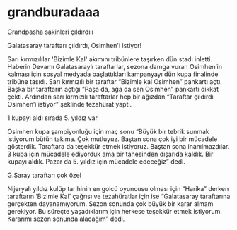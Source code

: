 # grandburadaaa
Grandpasha sakinleri çıldırdııı

Galatasaray taraftarı çıldırdı, Osimhen'i istiyor!

Sarı kırmızılılar 'Bizimle Kal' akımını tribünlere taşırken dün stadı inletti.
Haberin Devamı
Galatasaraylı taraftarlar, sezona damga vuran Osimhen’in kalması için sosyal medyada başlattıkları kampanyayı dün kupa finalinde tribüne taşıdı. Sarı kırmızılı bir taraftar “Bizimle kal Osimhen” pankartı açtı. Başka bir taraftarın açtığı “Paşa da, ağa da sen Osimhen” pankartı dikkat çekti. Ardından sarı kırmızılı taraftarlar hep bir ağızdan “Taraftar çıldırdı Osimhen’i istiyor” şeklinde tezahürat yaptı.

1 kupayı aldı sırada 5. yıldız var

Osimhen kupa şampiyonluğu için maç sonu “Büyük bir tebrik sunmak istiyorum bütün takıma. Çok mutluyuz. Baştan sona çok iyi bir mücadele gösterdik. Taraftara da teşekkür etmek istiyoruz. Baştan sona inanılmazdılar. 3 kupa için mücadele ediyorduk ama bir tanesinden dışarıda kaldık. Bir kupayı aldık. Pazar da 5. yıldız için mücadele edeceğiz” dedi.

G.Saray taraftarı çok özel

Nijeryalı yıldız kulüp tarihinin en golcü oyuncusu olması için “Harika” derken taraftarın ‘Bizimle Kal’ çağrısı ve tezahüratlar için ise “Galatasaray taraftarına gerçekten dayanamıyorum. Sezon sonunda çok büyük bir karar almam gerekiyor. Bu süreçte yaşadıklarım için herkese teşekkür etmek istiyorum. Kararımı sezon sonunda alacağım” dedi.
